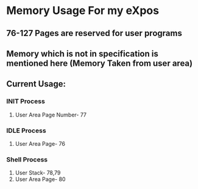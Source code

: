 # Memory Usage For my eXpos

## 76-127 Pages are reserved for user programs
## Memory which is not in specification is mentioned here (Memory Taken from user area)




## Current Usage:

### INIT Process 
1. User Area Page Number- 77

### IDLE Process
1. User Area Page- 76

### Shell Process
1. User Stack- 78,79
2. User Area Page- 80
